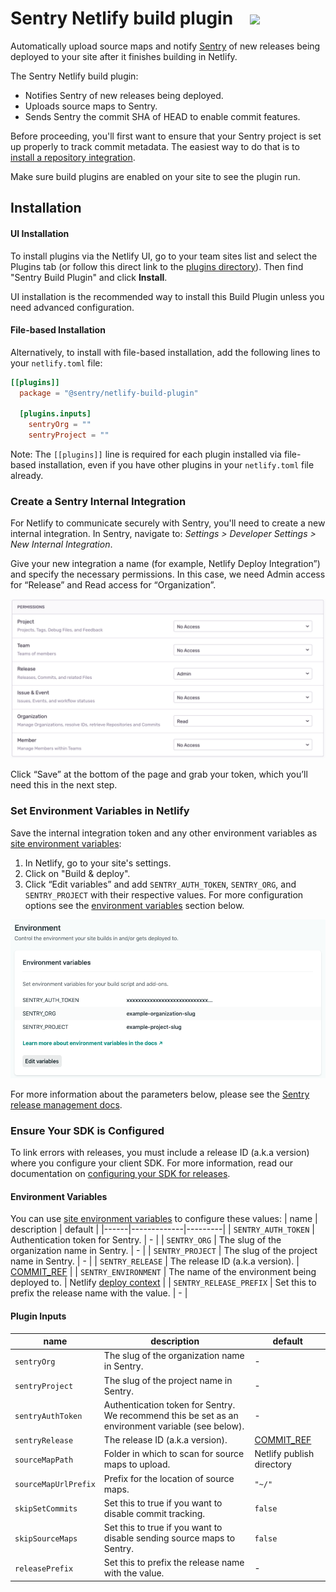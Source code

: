 # Sentry Netlify build plugin &nbsp;&nbsp;&nbsp;<a href="https://app.netlify.com/start/deploy?repository=https://github.com/getsentry/sentry-netlify-build-plugin"><img src="https://www.netlify.com/img/deploy/button.svg"></a>

Automatically upload source maps and notify [Sentry](https://sentry.io/) of new releases being deployed to your site after it finishes building in Netlify.

The Sentry Netlify build plugin:
* Notifies Sentry of new releases being deployed.
* Uploads source maps to Sentry.
* Sends Sentry the commit SHA of HEAD to enable commit features.

Before proceeding, you'll first want to ensure that your Sentry project is set up properly to track commit metadata. The easiest way to do that is to [install a repository integration](https://docs.sentry.io/workflow/releases/?platform=python#install-repo-integration).

Make sure build plugins are enabled on your site to see the plugin run.

## Installation
#### UI Installation
To install plugins via the Netlify UI, go to your team sites list and select the Plugins tab (or follow this direct link to the [plugins directory](https://app.netlify.com/plugins)). Then find "Sentry Build Plugin" and click **Install**.

UI installation is the recommended way to install this Build Plugin unless you need advanced configuration.

#### File-based Installation
Alternatively, to install with file-based installation, add the following lines to your `netlify.toml` file:

```toml
[[plugins]]
  package = "@sentry/netlify-build-plugin"

  [plugins.inputs]
    sentryOrg = ""
    sentryProject = ""
```

Note: The `[[plugins]]` line is required for each plugin installed via file-based installation, even if you have other plugins in your `netlify.toml` file already.

### Create a Sentry Internal Integration
For Netlify to communicate securely with Sentry, you'll need to create a new internal integration. In Sentry, navigate to: *Settings > Developer Settings > New Internal Integration*.

Give your new integration a name (for example, Netlify Deploy Integration”) and specify the necessary permissions. In this case, we need Admin access for “Release” and Read access for “Organization”.

![View of internal integration permissions.](images/internal-integration-permissions.png)

Click “Save” at the bottom of the page and grab your token, which you’ll need this in the next step.


### Set Environment Variables in Netlify
Save the internal integration token and any other environment variables as [site environment variables](https://docs.netlify.com/configure-builds/environment-variables/):
1. In Netlify, go to your site's settings.
2. Click on "Build & deploy".
3. Click “Edit variables” and add `SENTRY_AUTH_TOKEN`, `SENTRY_ORG`, and `SENTRY_PROJECT` with their respective values. For more configuration options see the [environment variables](#environment-variables) section below.

![View of internal integration permissions.](images/netlify-environment-variables.png)

For more information about the parameters below, please see the [Sentry release management docs](https://docs.sentry.io/cli/releases/).

### Ensure Your SDK is Configured
To link errors with releases, you must include a release ID (a.k.a version) where you configure your client SDK. For more information, read our documentation on [configuring your SDK for releases](https://docs.sentry.io/workflow/releases/?platform=node#configure-sdk).

#### Environment Variables

You can use [site environment variables](https://docs.netlify.com/configure-builds/environment-variables/) to configure these values:
| name | description | default |
|------|-------------|---------|
| `SENTRY_AUTH_TOKEN` | Authentication token for Sentry. | - |
| `SENTRY_ORG` | The slug of the organization name in Sentry. | - |
| `SENTRY_PROJECT` | The slug of the project name in Sentry. | - |
| `SENTRY_RELEASE` | The release ID (a.k.a version). | [COMMIT_REF](https://docs.netlify.com/configure-builds/environment-variables/#git-metadata) |
| `SENTRY_ENVIRONMENT` | The name of the environment being deployed to. | Netlify [deploy context](https://docs.netlify.com/site-deploys/overview/#deploy-contexts) |
| `SENTRY_RELEASE_PREFIX` | Set this to prefix the release name with the value. | - |


#### Plugin Inputs
| name | description | default |
|------|-------------|---------|
| `sentryOrg` | The slug of the organization name in Sentry. | - |
| `sentryProject` | The slug of the project name in Sentry. | - |
| `sentryAuthToken` | Authentication token for Sentry. We recommend this be set as an environment variable (see below). | - |
| `sentryRelease` | The release ID (a.k.a version). | [COMMIT_REF](https://docs.netlify.com/configure-builds/environment-variables/#git-metadata) |
| `sourceMapPath` | Folder in which to scan for source maps to upload. | Netlify publish directory |
| `sourceMapUrlPrefix` | Prefix for the location of source maps. | `"~/"` |
| `skipSetCommits` | Set this to true if you want to disable commit tracking. | `false` |
| `skipSourceMaps` | Set this to true if you want to disable sending source maps to Sentry. | `false` |
| `releasePrefix` | Set this to prefix the release name with the value. | - |
